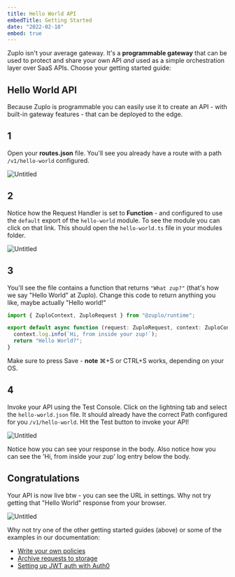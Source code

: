 ```yaml
---
title: Hello World API
embedTitle: Getting Started
date: "2022-02-18"
embed: true
---
```


Zuplo isn't your average gateway. It's a **programmable gateway** that can be
used to protect and share your own API _and_ used as a simple orchestration
layer over SaaS APIs. Choose your getting started guide:

<QuickstartPicker />

## Hello World API

Because Zuplo is programmable you can easily use it to create an API - with
built-in gateway features - that can be deployed to the edge.

## 1

Open your **routes.json** file. You'll see you already have a route with a path
`/v1/hello-world` configured.

![Untitled](/media/getting-started-hello-world/default-route.png)

## 2

Notice how the Request Handler is set to **Function** - and configured to use
the `default` export of the `hello-world` module. To see the module you can
click on that link. This should open the `hello-world.ts` file in your modules
folder.

![Untitled](/media/getting-started-hello-world/request-handler-link.png)

## 3

You'll see the file contains a function that returns `"What zup?"` (that's how
we say "Hello World" at Zuplo). Change this code to return anything you like,
maybe actually "Hello world!"

```ts
import { ZuploContext, ZuploRequest } from "@zuplo/runtime";

export default async function (request: ZuploRequest, context: ZuploContext) {
  context.log.info(`Hi, from inside your zup!`);
  return "Hello World?";
}
```

Make sure to press Save - **note** ⌘+S or CTRL+S works, depending on your OS.

## 4

Invoke your API using the Test Console. Click on the lightning tab and select
the `hello-world.json` file. It should already have the correct Path configured
for you `/v1/hello-world`. Hit the Test button to invoke your API!

![Untitled](/media/getting-started-hello-world/test-client.png)

Notice how you can see your response in the body. Also notice how you can see
the 'Hi, from inside your zup' log entry below the body.

## Congratulations

Your API is now live btw - you can see the URL in settings. Why not try getting
that "Hello World" response from your browser.

![Untitled](/media/getting-started-hello-world/project-url.png)

Why not try one of the other getting started guides (above) or some of the
examples in our documentation:

- [Write your own policies](https://zuplo.notion.site/Policies-d94e7c5ee5444532855e7678effaee42)
- [Archive requests to storage](https://zuplo.notion.site/Archiving-requests-to-storage-608a64672de64f1b94309f68993d26d1)
- [Setting up JWT auth with Auth0](https://zuplo.notion.site/Setting-up-JWT-auth-with-Auth0-9f5ce6ad37f5418aaa781391c1995e00)
